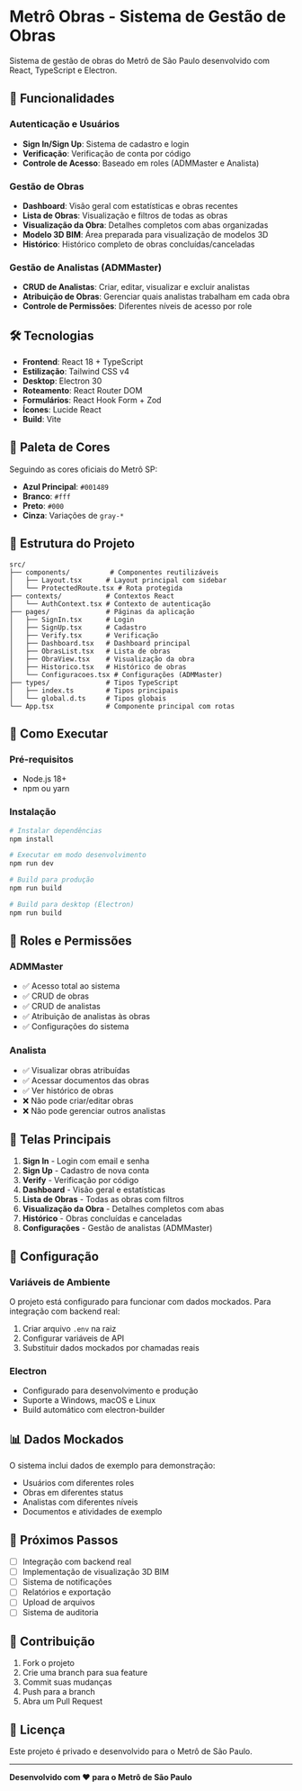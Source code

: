 # Metrô Obras - Sistema de Gestão de Obras

Sistema de gestão de obras do Metrô de São Paulo desenvolvido com React, TypeScript e Electron.

## 🚀 Funcionalidades

### Autenticação e Usuários
- **Sign In/Sign Up**: Sistema de cadastro e login
- **Verificação**: Verificação de conta por código
- **Controle de Acesso**: Baseado em roles (ADMMaster e Analista)

### Gestão de Obras
- **Dashboard**: Visão geral com estatísticas e obras recentes
- **Lista de Obras**: Visualização e filtros de todas as obras
- **Visualização da Obra**: Detalhes completos com abas organizadas
- **Modelo 3D BIM**: Área preparada para visualização de modelos 3D
- **Histórico**: Histórico completo de obras concluídas/canceladas

### Gestão de Analistas (ADMMaster)
- **CRUD de Analistas**: Criar, editar, visualizar e excluir analistas
- **Atribuição de Obras**: Gerenciar quais analistas trabalham em cada obra
- **Controle de Permissões**: Diferentes níveis de acesso por role

## 🛠️ Tecnologias

- **Frontend**: React 18 + TypeScript
- **Estilização**: Tailwind CSS v4
- **Desktop**: Electron 30
- **Roteamento**: React Router DOM
- **Formulários**: React Hook Form + Zod
- **Ícones**: Lucide React
- **Build**: Vite

## 🎨 Paleta de Cores

Seguindo as cores oficiais do Metrô SP:
- **Azul Principal**: `#001489`
- **Branco**: `#fff`
- **Preto**: `#000`
- **Cinza**: Variações de `gray-*`

## 📁 Estrutura do Projeto

```
src/
├── components/          # Componentes reutilizáveis
│   ├── Layout.tsx      # Layout principal com sidebar
│   └── ProtectedRoute.tsx # Rota protegida
├── contexts/           # Contextos React
│   └── AuthContext.tsx # Contexto de autenticação
├── pages/              # Páginas da aplicação
│   ├── SignIn.tsx      # Login
│   ├── SignUp.tsx      # Cadastro
│   ├── Verify.tsx      # Verificação
│   ├── Dashboard.tsx   # Dashboard principal
│   ├── ObrasList.tsx   # Lista de obras
│   ├── ObraView.tsx    # Visualização da obra
│   ├── Historico.tsx   # Histórico de obras
│   └── Configuracoes.tsx # Configurações (ADMMaster)
├── types/              # Tipos TypeScript
│   ├── index.ts        # Tipos principais
│   └── global.d.ts     # Tipos globais
└── App.tsx             # Componente principal com rotas
```

## 🚀 Como Executar

### Pré-requisitos
- Node.js 18+
- npm ou yarn

### Instalação
```bash
# Instalar dependências
npm install

# Executar em modo desenvolvimento
npm run dev

# Build para produção
npm run build

# Build para desktop (Electron)
npm run build
```

## 🔐 Roles e Permissões

### ADMMaster
- ✅ Acesso total ao sistema
- ✅ CRUD de obras
- ✅ CRUD de analistas
- ✅ Atribuição de analistas às obras
- ✅ Configurações do sistema

### Analista
- ✅ Visualizar obras atribuídas
- ✅ Acessar documentos das obras
- ✅ Ver histórico de obras
- ❌ Não pode criar/editar obras
- ❌ Não pode gerenciar outros analistas

## 📱 Telas Principais

1. **Sign In** - Login com email e senha
2. **Sign Up** - Cadastro de nova conta
3. **Verify** - Verificação por código
4. **Dashboard** - Visão geral e estatísticas
5. **Lista de Obras** - Todas as obras com filtros
6. **Visualização da Obra** - Detalhes completos com abas
7. **Histórico** - Obras concluídas e canceladas
8. **Configurações** - Gestão de analistas (ADMMaster)

## 🔧 Configuração

### Variáveis de Ambiente
O projeto está configurado para funcionar com dados mockados. Para integração com backend real:

1. Criar arquivo `.env` na raiz
2. Configurar variáveis de API
3. Substituir dados mockados por chamadas reais

### Electron
- Configurado para desenvolvimento e produção
- Suporte a Windows, macOS e Linux
- Build automático com electron-builder

## 📊 Dados Mockados

O sistema inclui dados de exemplo para demonstração:
- Usuários com diferentes roles
- Obras em diferentes status
- Analistas com diferentes níveis
- Documentos e atividades de exemplo

## 🚧 Próximos Passos

- [ ] Integração com backend real
- [ ] Implementação de visualização 3D BIM
- [ ] Sistema de notificações
- [ ] Relatórios e exportação
- [ ] Upload de arquivos
- [ ] Sistema de auditoria

## 🤝 Contribuição

1. Fork o projeto
2. Crie uma branch para sua feature
3. Commit suas mudanças
4. Push para a branch
5. Abra um Pull Request

## 📄 Licença

Este projeto é privado e desenvolvido para o Metrô de São Paulo.

---

**Desenvolvido com ❤️ para o Metrô de São Paulo**
